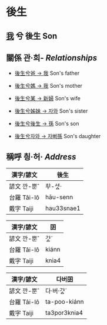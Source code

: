 # 後生
## [我](member1.md) 兮 後生 Son

## 關係 관·희- _Relationships_

- [後生兮爸 → 我](member1.md) Son's father

- [後生兮媽 → 我](member1.md) Son's mother

- [後生兮某 → 新婦](member52.md) Son's wife

- [後生兮姊妹 → 자와](member20.md) Son's sister

- [後生兮後生 → 孫](member53.md) Son's son

- [後生兮자와 → 자뻐孫](member54.md) Son's daughter



## 稱呼 칑·허· _Address_

漢字/諺文 | 後生
--- | ---
諺文 깐-뿐ˆ | ᄒᅷ-세ᇫ·
台羅 Tâi-lô | hāu-senn
戴字 Taiji | hau33snae1


漢字/諺文 | 囝
--- | ---
諺文 깐-뿐ˆ | 갸ᇫˊ
台羅 Tâi-lô | kiánn
戴字 Taiji | knia4


漢字/諺文 | 다버囝
--- | ---
諺文 깐-뿐ˆ | 다·버·갸ᇫˊ
台羅 Tâi-lô | ta-poo-kiánn
戴字 Taiji | ta3por3knia4


